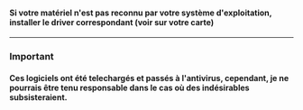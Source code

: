 #### Si votre matériel n'est pas reconnu par votre système d'exploitation, installer le driver correspondant (voir sur votre carte)
-----
### Important

#### Ces logiciels ont été telechargés et passés à l'antivirus, cependant, je ne pourrais être tenu responsable dans le cas où des indésirables subsisteraient.
